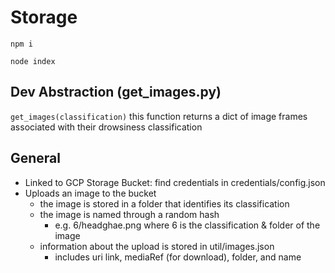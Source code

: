 # Storage

`npm i`

`node index`

## Dev Abstraction (get_images.py)

`get_images(classification)` this function returns a dict of image frames associated with their drowsiness classification

## General

- Linked to GCP Storage Bucket: find credentials in credentials/config.json
- Uploads an image to the bucket
  - the image is stored in a folder that identifies its classification
  - the image is named through a random hash
    - e.g. 6/headghae.png where 6 is the classification & folder of the image
  - information about the upload is stored in util/images.json
    - includes uri link, mediaRef (for download), folder, and name
